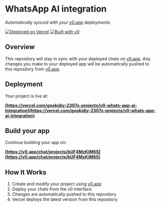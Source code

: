 # WhatsApp AI integration

*Automatically synced with your [v0.app](https://v0.app) deployments*

[![Deployed on Vercel](https://img.shields.io/badge/Deployed%20on-Vercel-black?style=for-the-badge&logo=vercel)](https://vercel.com/gookidiy-2307s-projects/v0-whats-app-ai-integration)
[![Built with v0](https://img.shields.io/badge/Built%20with-v0.app-black?style=for-the-badge)](https://v0.app/chat/projects/bUF4MzKiM6S)

## Overview

This repository will stay in sync with your deployed chats on [v0.app](https://v0.app).
Any changes you make to your deployed app will be automatically pushed to this repository from [v0.app](https://v0.app).

## Deployment

Your project is live at:

**[https://vercel.com/gookidiy-2307s-projects/v0-whats-app-ai-integration](https://vercel.com/gookidiy-2307s-projects/v0-whats-app-ai-integration)**

## Build your app

Continue building your app on:

**[https://v0.app/chat/projects/bUF4MzKiM6S](https://v0.app/chat/projects/bUF4MzKiM6S)**

## How It Works

1. Create and modify your project using [v0.app](https://v0.app)
2. Deploy your chats from the v0 interface
3. Changes are automatically pushed to this repository
4. Vercel deploys the latest version from this repository